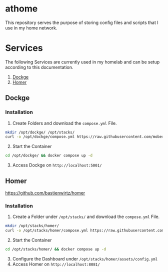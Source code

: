 # athome

This repository serves the purpose of storing config files and scripts that I use in my home network.

# Services

The following Services are currently used in my homelab and can be setup according to this documentation.

1. [Dockge](#dockge)
2. [Homer](#homer)

## Dockge
### Installation

1. Create Folders and download the `compose.yml` File.
```bash
mkdir /opt/dockge/ /opt/stacks/
curl -o /opt/dockge/compose.yml https://raw.githubusercontent.com/mobert123/athome/main/services/dockge/compose.yml
```
2. Start the Container
```bash
cd /opt/dockge/ && docker compose up -d
```
3. Access Dockge on `http://localhost:5001/`

## Homer
https://github.com/bastienwirtz/homer
### Installation
1. Create a Folder under `/opt/stacks/` and download the `compose.yml` File.
```bash
mkdir /opt/stacks/homer/
curl -o /opt/stacks/homer/compose.yml https://raw.githubusercontent.com/mobert123/athome/main/services/homer/compose.yml
```
2. Start the Container
```bash
cd /opt/stacks/homer/ && docker compose up -d
```
3. Configure the Dashboard under `/opt/stacks/homer/assets/config.yml`
4. Access Homer on `http://localhost:8081/`